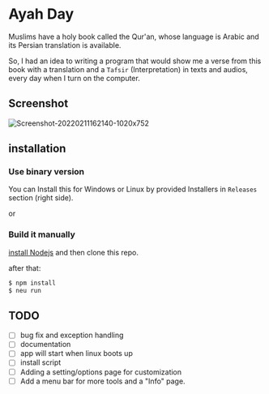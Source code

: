 # Ayah Day

Muslims have a holy book called the Qur'an, whose language is Arabic and its
Persian translation is available.

So, I had an idea to writing a program that would show me a verse from this
book with a translation and a `Tafsir` (Interpretation) in texts and audios,
every day when I turn on the computer.

## Screenshot

![Screenshot-20220211162140-1020x752](https://user-images.githubusercontent.com/33148504/153594698-ba0e7861-9403-4260-8271-d5a26e987a20.png)

## installation

### Use binary version

You can Install this for Windows or Linux by provided Installers in `Releases` section (right side).

or

### Build it manually

[install Nodejs](https://nodejs.org/en/download/package-manager/) and then clone this repo.

after that:

```bash
$ npm install
$ neu run
```

## TODO

* [ ] bug fix and exception handling
* [ ] documentation
* [ ] app will start when linux boots up
* [ ] install script
* [ ] Adding a setting/options page for customization
* [ ] Add a menu bar for more tools and a "Info" page.
